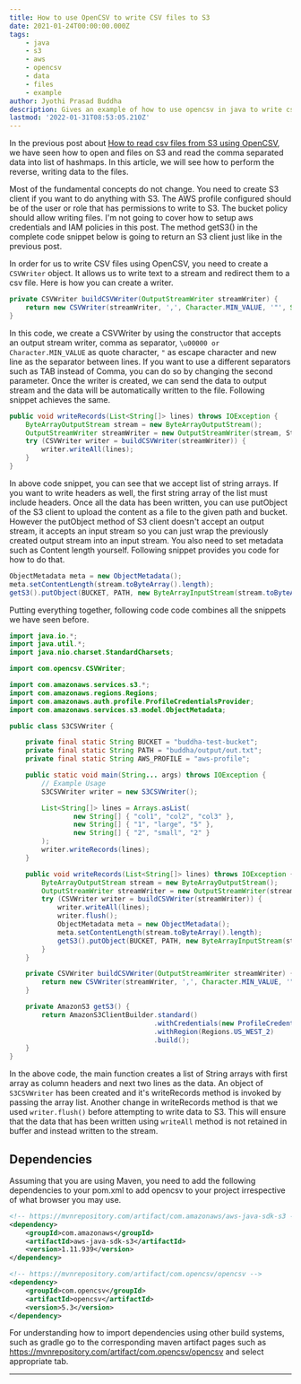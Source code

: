 ```yaml
---
title: How to use OpenCSV to write CSV files to S3
date: 2021-01-24T00:00:00.000Z
tags:
    - java
    - s3
    - aws
    - opencsv
    - data
    - files
    - example
author: Jyothi Prasad Buddha
description: Gives an example of how to use opencsv in java to write csv files to S3
lastmod: '2022-01-31T08:53:05.210Z'
---
```


In the previous post about [How to read csv files from S3 using OpenCSV](/posts/2021/01/reading-csv-files-from-s3-using-opencsv/), we have seen how to open and files on S3 and read the comma separated data into list of hashmaps. In this article, we will see how to perform the reverse, writing data to the files.

Most of the fundamental concepts do not change. You need to create S3 client if you want to do anything with S3. The AWS profile configured should be of the user or role that has permissions to write to S3. The bucket policy should allow writing files. I'm not going to cover how to setup aws credentials and IAM policies in this post. The method getS3() in the complete code snippet below is going to return an S3 client just like in the previous post.
<!--more-->
In order for us to write CSV files using OpenCSV, you need to create a `CSVWriter` object. It allows us to write text to a stream and redirect them to a csv file. Here is how you can create a writer.

```java
private CSVWriter buildCSVWriter(OutputStreamWriter streamWriter) {
    return new CSVWriter(streamWriter, ',', Character.MIN_VALUE, '"', System.lineSeparator());
}
```

In this code, we create a CSVWriter by using the constructor that accepts an output stream writer, comma as separator, `\u00000 or Character.MIN_VALUE` as quote character, `"` as escape character and new line as the separator between lines. If you want to use a different separators such as TAB instead of Comma, you can do so by changing the second parameter. Once the writer is created, we can send the data to output stream and the data will be automatically written to the file. Following snippet achieves the same.

```java
public void writeRecords(List<String[]> lines) throws IOException {
    ByteArrayOutputStream stream = new ByteArrayOutputStream();
    OutputStreamWriter streamWriter = new OutputStreamWriter(stream, StandardCharsets.UTF_8);
    try (CSVWriter writer = buildCSVWriter(streamWriter)) {
        writer.writeAll(lines);
    }
}
```

In above code snippet, you can see that we accept list of string arrays. If you want to write headers as well, the first string array of the list must include headers. Once all the data has been written, you can use putObject of the S3 client to upload the content as a file to the given path and bucket. However the putObject method of S3 client doesn't accept an output stream, it accepts an input stream so you can just wrap the previously created output stream into an input stream. You also need to set metadata such as Content length yourself. Following snippet provides you code for how to do that.

```java
ObjectMetadata meta = new ObjectMetadata();
meta.setContentLength(stream.toByteArray().length);
getS3().putObject(BUCKET, PATH, new ByteArrayInputStream(stream.toByteArray()), meta);
```

Putting everything together, following code code combines all the snippets we have seen before.

```java
import java.io.*;
import java.util.*;
import java.nio.charset.StandardCharsets;

import com.opencsv.CSVWriter;

import com.amazonaws.services.s3.*;
import com.amazonaws.regions.Regions;
import com.amazonaws.auth.profile.ProfileCredentialsProvider;
import com.amazonaws.services.s3.model.ObjectMetadata;

public class S3CSVWriter {

    private final static String BUCKET = "buddha-test-bucket";
    private final static String PATH = "buddha/output/out.txt";
    private final static String AWS_PROFILE = "aws-profile";

    public static void main(String... args) throws IOException {
        // Example Usage
        S3CSVWriter writer = new S3CSVWriter();

        List<String[]> lines = Arrays.asList(
                new String[] { "col1", "col2", "col3" },
                new String[] { "1", "large", "5" },
                new String[] { "2", "small", "2" }
        );
        writer.writeRecords(lines);
    }

    public void writeRecords(List<String[]> lines) throws IOException {
        ByteArrayOutputStream stream = new ByteArrayOutputStream();
        OutputStreamWriter streamWriter = new OutputStreamWriter(stream, StandardCharsets.UTF_8);
        try (CSVWriter writer = buildCSVWriter(streamWriter)) {
            writer.writeAll(lines);
            writer.flush();
            ObjectMetadata meta = new ObjectMetadata();
            meta.setContentLength(stream.toByteArray().length);
            getS3().putObject(BUCKET, PATH, new ByteArrayInputStream(stream.toByteArray()), meta);
        }
    }

    private CSVWriter buildCSVWriter(OutputStreamWriter streamWriter) {
        return new CSVWriter(streamWriter, ',', Character.MIN_VALUE, '"', System.lineSeparator());
    }

    private AmazonS3 getS3() {
        return AmazonS3ClientBuilder.standard()
                                    .withCredentials(new ProfileCredentialsProvider(AWS_PROFILE))
                                    .withRegion(Regions.US_WEST_2)
                                    .build();
    }
}
```

In the above code, the main function creates a list of String arrays with first array as column headers and next two lines as the data. An object of `S3CSVWriter` has been created and it's writeRecords method is invoked by passing the array list. Another change in writeRecords method is that we used `writer.flush()` before attempting to write data to S3. This will ensure that the data that has been written using `writeAll` method is not retained in buffer and instead written to the stream.

## Dependencies

Assuming that you are using Maven, you need to add the following dependencies to your pom.xml to add opencsv to your project irrespective of what browser you may use.

```xml
<!-- https://mvnrepository.com/artifact/com.amazonaws/aws-java-sdk-s3 -->
<dependency>
    <groupId>com.amazonaws</groupId>
    <artifactId>aws-java-sdk-s3</artifactId>
    <version>1.11.939</version>
</dependency>

<!-- https://mvnrepository.com/artifact/com.opencsv/opencsv -->
<dependency>
    <groupId>com.opencsv</groupId>
    <artifactId>opencsv</artifactId>
    <version>5.3</version>
</dependency>
```

For understanding how to import dependencies using other build systems, such as gradle go to the corresponding maven artifact pages such as https://mvnrepository.com/artifact/com.opencsv/opencsv and select appropriate tab.

---
